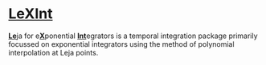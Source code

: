 #  [LeXInt](#)

[**Le**](#)ja for e[**X**](#)ponential [**Int**](#)egrators is a temporal integration package primarily focussed on exponential integrators using the method of polynomial interpolation at Leja points.
